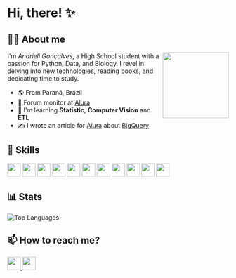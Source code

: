 # Hi, there! ✨

## 👩‍💻 About me

<img src="https://i.imgur.com/Dl55YdT.gif" align="right" width="150" height="150">

I'm *Andrieli Gonçalves*, a High School student with a passion for Python, Data, and Biology. I revel in delving into new technologies, reading books, and dedicating time to study.

- 🌎 From Paraná, Brazil
- 🚀 Forum monitor at [Alura](https://www.alura.com.br/)
- 🧠 I'm learning **Statistic**, **Computer Vision** and **ETL**
- ✍️ I wrote an article for [Alura](https://www.alura.com.br/) about [BigQuery](https://www.alura.com.br/artigos/bigquery-para-que-serve-como-utilizar)

## 🧮 Skills
<div>
  <img height="30em" src="https://img.shields.io/badge/Javascript-e8dc66?style=for-the-badge&logo=javascript&logoColor=22272E">
  <img height="30em" src="https://img.shields.io/badge/Python-e8dc66?style=for-the-badge&logo=python&logoColor=22272E">
  <img height="30em" src="https://img.shields.io/badge/Django-e8dc66?style=for-the-badge&logo=django&logoColor=22272E" />
  <img height="30em" src="https://img.shields.io/badge/MySQL-86d9d1?style=for-the-badge&logo=mysql&logoColor=22272E" />
  <img height="30em" src="https://img.shields.io/badge/PostgreSQL-86d9d1?style=for-the-badge&logo=postgresql&logoColor=22272E" />
  <img height="30em" src="https://img.shields.io/badge/PowerBI-92bcd1?style=for-the-badge&logo=Power%20BI&logoColor=22272E" />
  <img height="30em" src="https://img.shields.io/badge/Tableau-92bcd1?style=for-the-badge&logo=Tableau&logoColor=22272E" />
  <img height="30em" src="https://img.shields.io/badge/Pandas-fba8ab?style=for-the-badge&logo=pandas&logoColor=22272E" />
  <img height="30em" src="https://img.shields.io/badge/Numpy-fba8ab?style=for-the-badge&logo=numpy&logoColor=22272E" />
  <img height="30em" src="https://img.shields.io/badge/OpenCV-fba8ab?style=for-the-badge&logo=OpenCV&logoColor=22272E" />
  <img height="30em" src="https://img.shields.io/badge/GIT-f7d2d0?style=for-the-badge&logo=git&logoColor=22272E" />
</div>

## 📊 Stats
![Top Languages](https://github-readme-stats.vercel.app/api/top-langs/?username=strawndri&layout=compact&bg_color=00000000&title_color=86d9d1&text_color=bfbfbf&hide_border=true&card_width=500px&card_height=400px)

## 📫 How to reach me?
<a href="mailto:andrieliluci@gmail.com">
  <img height="30em" src="https://img.shields.io/badge/Gmail-fba8ab?style=for-the-badge&logo=gmail&logoColor=22272E"/> 
</a>
<a href="https://www.linkedin.com/in/andrieli-luci/" target="_blank">
  <img height="30em" src="https://img.shields.io/badge/LinkedIn-fba8ab?style=for-the-badge&logo=linkedin&logoColor=22272E"/>
</a>
